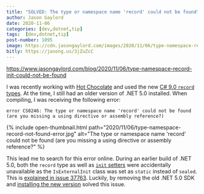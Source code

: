 ```yaml
---
title: "SOLVED: The type or namespace name 'record' could not be found"
author: Jason Gaylord
date: 2020-11-06
categories: [dev,dotnet,tip]
tags:  [dev,dotnet,tip]
post-number: 1095
image: https://cdn.jasongaylord.com/images/2020/11/06/type-namespace-record-not-found-error.jpg
bitly: https://jasong.us/3jZuZcC
---
```


https://www.jasongaylord.com/blog/2020/11/06/type-namespace-record-init-could-not-be-found

I was recently working with [Hot Chocolate](https://jasong.us/3oRfFlT) and used the new [C# 9.0 `record` types](https://jasong.us/3etWx8L). At the time, I still had an older version of .NET 5.0 installed. When compiling, I was receiving the following error:

```shell
error CS0246: The type or namespace name 'record' could not be found (are you missing a using directive or assembly reference?)
```

{% include open-thumbnail.html path="2020/11/06/type-namespace-record-not-found-error.jpg" alt="The type or namespace name 'record' could not be found (are you missing a using directive or assembly reference?" %}

This lead me to search for this error online. During an earlier build of .NET 5.0, both the `record` type as well as [`init` setters](https://jasong.us/34VgRwy) were accidentally unavailable as the `IsExternalInit` class was set as `static` instead of `sealed`. This is [explained in issue 37763](https://jasong.us/3oWN6mZ). Luckily, by removing the old .NET 5.0 SDK and [installing the new version](https://jasong.us/2zXE2ty) solved this issue. 